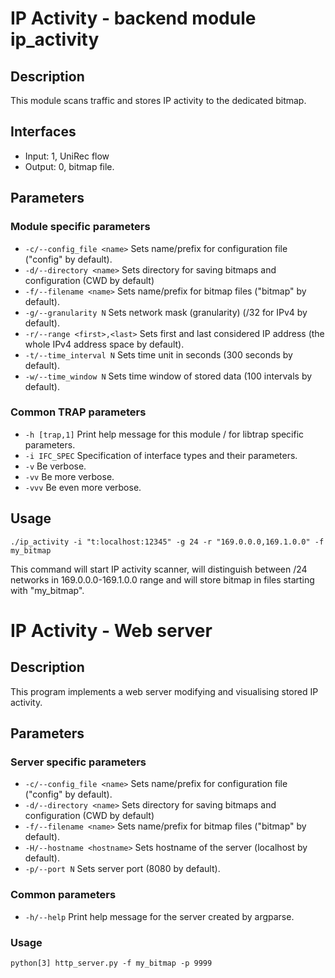 # IP Activity - backend module ip_activity

## Description
This module scans traffic and stores IP activity to the dedicated bitmap.

## Interfaces
- Input: 1, UniRec flow
- Output: 0, bitmap file.

## Parameters
### Module specific parameters
- `-c/--config_file <name>`     Sets name/prefix for configuration file ("config" by default).
- `-d/--directory <name>`       Sets directory for saving bitmaps and configuration (CWD by default)
- `-f/--filename <name>`        Sets name/prefix for bitmap files ("bitmap" by default).
- `-g/--granularity N`          Sets network mask (granularity) (/32 for IPv4 by default).
- `-r/--range <first>,<last>`   Sets first and last considered IP address (the whole IPv4 address space by default).
- `-t/--time_interval N`        Sets time unit in seconds (300 seconds by default).
- `-w/--time_window N`          Sets time window of stored data (100 intervals by default).

### Common TRAP parameters
- `-h [trap,1]`      Print help message for this module / for libtrap specific parameters.
- `-i IFC_SPEC`      Specification of interface types and their parameters.
- `-v`               Be verbose.
- `-vv`              Be more verbose.
- `-vvv`             Be even more verbose.

## Usage
`./ip_activity -i "t:localhost:12345" -g 24 -r "169.0.0.0,169.1.0.0" -f my_bitmap`

This command will start IP activity scanner, will distinguish between /24 networks in 169.0.0.0-169.1.0.0 range and will store bitmap in files starting with "my_bitmap".

# IP Activity - Web server

## Description
This program implements a web server modifying and visualising stored IP activity.

## Parameters
### Server specific parameters
- `-c/--config_file <name>`  Sets name/prefix for configuration file ("config" by default).
- `-d/--directory <name>`    Sets directory for saving bitmaps and configuration (CWD by default)
- `-f/--filename <name>`     Sets name/prefix for bitmap files ("bitmap" by default).
- `-H/--hostname <hostname>` Sets hostname of the server (localhost by default).
- `-p/--port N`              Sets server port (8080 by default).

### Common parameters
- `-h/--help`              Print help message for the server created by argparse.

### Usage
`python[3] http_server.py -f my_bitmap -p 9999`
